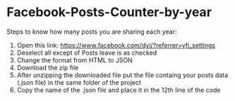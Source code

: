 # Facebook-Posts-Counter-by-year

Steps to know how many posts you are sharing each year:
1) Open this link: https://www.facebook.com/dyi/?referrer=yfi_settings
2) Deselect all except of Posts leave is as checked
3) Change the format from HTML to JSON
4) Download the zip file
5) After unzipping the downloaded file put the file containg your posts data (.json file) in the same folder of the project
6) Copy the name of the .json file and place it in the 12th line of the code
